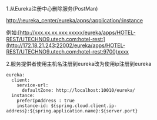 1.从Eureka注册中心删除服务\(PostMan\)

[http://:eureka\_center/eureka/apps/:application/:instance](http://:eureka_center/eureka/apps/:application/:instance)

例如:[http://xxx.xx.xx.xxx:xxxxx/eureka/apps/HOTEL-REST/UTECHNO9.utech.com:hotel-rest:](http://172.18.21.243:22002/eureka/apps/HOTEL-REST/UTECHNO9.utech.com:hotel-rest:9700)xxxx

2.服务提供者使用主机名注册到eureka改为使用ip注册到eureka

```
eureka:
  client:
    service-url:
      defaultZone: http://localhost:10010/eureka/
  instance:
    preferIpAddress : true
    instance-id: ${spring.cloud.client.ip-address}:${spring.application.name}:${server.port}
```



